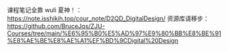 课程笔记全靠 wuli 夏神！：https://note.isshikih.top/cour_note/D2QD_DigitalDesign/
资源库请移步：https://github.com/BruceJqs/ZJU-Courses/tree/main/%E6%95%B0%E5%AD%97%E9%80%BB%E8%BE%91%E8%AE%BE%E8%AE%A1%EF%BD%9CDigital%20Design